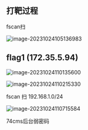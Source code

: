 ## 打靶过程

fscan扫

![image-20231024105136983](C:\Users\绮洛\AppData\Roaming\Typora\typora-user-images\image-20231024105136983.png)

## flag1 (172.35.5.94)

![image-20231024110135600](C:\Users\绮洛\AppData\Roaming\Typora\typora-user-images\image-20231024110135600.png)

![image-20231024110215330](C:\Users\绮洛\AppData\Roaming\Typora\typora-user-images\image-20231024110215330.png)

fscan 扫 192.168.1.0/24

![image-20231024110715584](C:\Users\绮洛\AppData\Roaming\Typora\typora-user-images\image-20231024110715584.png)

74cms后台弱密码

